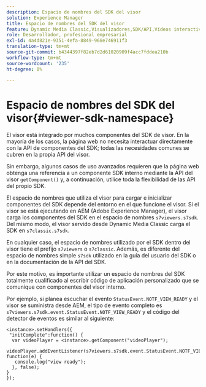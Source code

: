 ```yaml
---
description: Espacio de nombres del SDK del visor
solution: Experience Manager
title: Espacio de nombres del SDK del visor
feature: Dynamic Media Classic,Visualizadores,SDK/API,Vídeos interactivos
role: Desarrollador, profesional empresarial
exl-id: 4a4d821e-9351-4efa-8849-968e746911f3
translation-type: tm+mt
source-git-commit: b4344397f82eb7d2d61020909f4acc7fddea210b
workflow-type: tm+mt
source-wordcount: '235'
ht-degree: 0%

---
```


# Espacio de nombres del SDK del visor{#viewer-sdk-namespace}

El visor está integrado por muchos componentes del SDK de visor. En la mayoría de los casos, la página web no necesita interactuar directamente con la API de componentes del SDK; todas las necesidades comunes se cubren en la propia API del visor.

Sin embargo, algunos casos de uso avanzados requieren que la página web obtenga una referencia a un componente SDK interno mediante la API del visor `getComponent()` y, a continuación, utilice toda la flexibilidad de las API del propio SDK.

El espacio de nombres que utiliza el visor para cargar e inicializar componentes del SDK depende del entorno en el que funcione el visor. Si el visor se está ejecutando en AEM (Adobe Experience Manager), el visor carga los componentes del SDK en el espacio de nombres `s7viewers.s7sdk`. Del mismo modo, el visor servido desde Dynamic Media Classic carga el SDK en `s7classic.s7sdk`.

En cualquier caso, el espacio de nombres utilizado por el SDK dentro del visor tiene el prefijo `s7viewers` o `s7classic`. Además, es diferente del espacio de nombres simple `s7sdk` utilizado en la guía del usuario del SDK o en la documentación de la API del SDK.

Por este motivo, es importante utilizar un espacio de nombres del SDK totalmente cualificado al escribir código de aplicación personalizado que se comunique con componentes del visor interno.

Por ejemplo, si planea escuchar el evento `StatusEvent.NOTF_VIEW_READY` y el visor se suministra desde AEM, el tipo de evento completo es `s7viewers.s7sdk.event.StatusEvent.NOTF_VIEW_READY` y el código del detector de eventos es similar al siguiente:

```
<instance>.setHandlers({ 
 "initComplete":function() { 
  var videoPlayer = <instance>.getComponent("videoPlayer"); 
   videoPlayer.addEventListener(s7viewers.s7sdk.event.StatusEvent.NOTF_VIEW_READY, function(e) { 
   console.log("view ready"); 
  }, false); 
} 
});
```
